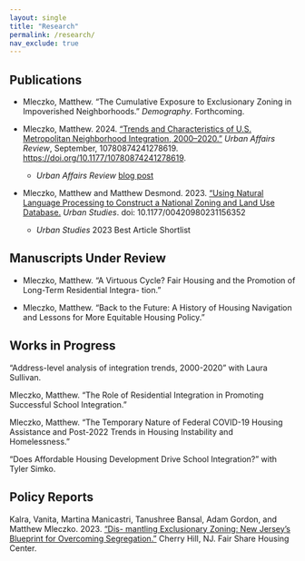 ```yaml
---
layout: single
title: "Research"
permalink: /research/
nav_exclude: true
---
```


## Publications

- Mleczko, Matthew. “The Cumulative Exposure to Exclusionary Zoning in Impoverished Neighborhoods.”
*Demography*. Forthcoming.

- Mleczko, Matthew. 2024. [“Trends and Characteristics of U.S. Metropolitan Neighborhood Integration,
2000–2020.”](https://journals.sagepub.com/doi/10.1177/10780874241278619) *Urban Affairs Review*, September, 10780874241278619. https://doi.org/10.1177/10780874241278619.
  - *Urban Affairs Review* [blog post](https://www.urbanaffairsreview.com/uar-archive/trends-and-characteristics)

- Mleczko, Matthew and Matthew Desmond. 2023. [“Using Natural Language Processing to Construct a National Zoning and Land Use Database.](https://journals.sagepub.com/doi/10.1177/00420980231156352) *Urban Studies*. doi: 10.1177/00420980231156352
  - *Urban Studies* 2023 Best Article Shortlist
 
## Manuscripts Under Review

- Mleczko, Matthew. “A Virtuous Cycle? Fair Housing and the Promotion of Long-Term Residential Integra-
tion.”

- Mleczko, Matthew. “Back to the Future: A History of Housing Navigation and Lessons for More Equitable
Housing Policy.”

## Works in Progress

“Address-level analysis of integration trends, 2000-2020” with Laura Sullivan.

Mleczko, Matthew. “The Role of Residential Integration in Promoting Successful School Integration.”

Mleczko, Matthew. “The Temporary Nature of Federal COVID-19 Housing Assistance and Post-2022 Trends in Housing Instability and Homelessness.”

“Does Affordable Housing Development Drive School Integration?” with Tyler Simko.

## Policy Reports

Kalra, Vanita, Martina Manicastri, Tanushree Bansal, Adam Gordon, and Matthew Mleczko. 2023. [“Dis-
mantling Exclusionary Zoning: New Jersey’s Blueprint for Overcoming Segregation.”](https://www.fairsharehousing.org/wp-content/uploads/2025/06/Dismantling-Exclusionary-Zoning_New-Jerseys-Blueprint-for-Overcoming-Segregation.pdf) Cherry Hill, NJ. Fair
Share Housing Center.

